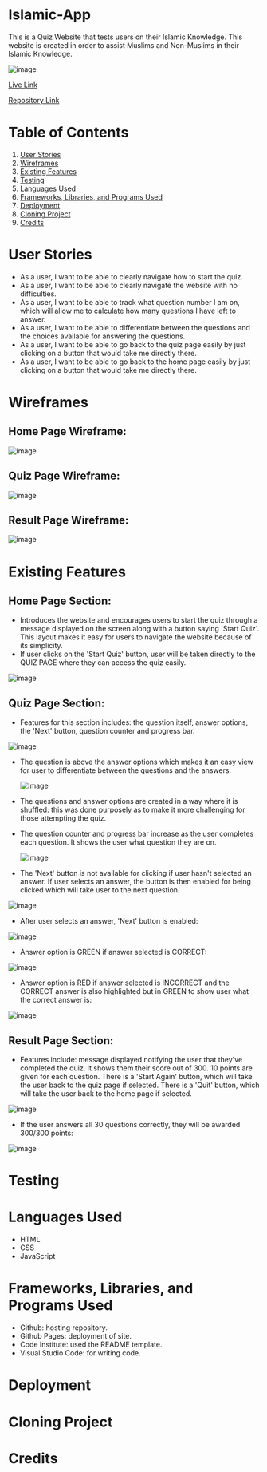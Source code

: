 # Islamic-App

This is a Quiz Website that tests users on their Islamic Knowledge. This website is created in order to assist Muslims and Non-Muslims in their Islamic Knowledge. 

![image](https://github.com/Rafz9Abz9/Islamic-App/assets/126483536/e970dd2e-3cf5-4bd8-b8bf-6162ac27a521)


[Live Link](https://rafz9abz9.github.io/Islamic-App/)

[Repository Link](https://github.com/Rafz9Abz9/Islamic-App)

# Table of Contents

1. [User Stories](#user-stories)
2. [Wireframes](#wireframes)
3. [Existing Features](#existing-features)
4. [Testing](#testing)
5. [Languages Used](#languages-used)
6. [Frameworks, Libraries, and Programs Used](#frameworks-libraries-and-programs-used)
7. [Deployment](#deployment)
8. [Cloning Project](#cloning-project)
9. [Credits](#credits)

# User Stories
- As a user, I want to be able to clearly navigate how to start the quiz.
- As a user, I want to be able to clearly navigate the website with no difficulties.
- As a user, I want to be able to track what question number I am on, which will allow me to calculate how many questions I have left to answer. 
- As a user, I want to be able to differentiate between the questions and the choices available for answering the questions.
- As a user, I want to be able to go back to the quiz page easily by just clicking on a button that would take me directly there.
- As a user, I want to be able to go back to the home page easily by just clicking on a button that would take me directly there. 
  
# Wireframes

## Home Page Wireframe:

![image](https://github.com/Rafz9Abz9/Islamic-App/assets/126483536/05f7360a-c972-4860-96b5-c2a5cedcce3e)

## Quiz Page Wireframe:

![image](https://github.com/Rafz9Abz9/Islamic-App/assets/126483536/08d9e283-06fd-4dbf-8d81-51a5d8b6f837)

## Result Page Wireframe:

![image](https://github.com/Rafz9Abz9/Islamic-App/assets/126483536/da31dd48-d4da-4357-b9a8-4536a846baa6)

# Existing Features

## Home Page Section:
- Introduces the website and encourages users to start the quiz through a message displayed on the screen along with a button saying 'Start Quiz'. This layout makes it easy for users to navigate the website because of its simplicity.
- If user clicks on the 'Start Quiz' button, user will be taken directly to the QUIZ PAGE where they can access the quiz easily. 

![image](https://github.com/Rafz9Abz9/Islamic-App/assets/126483536/93ff3a28-2040-4c50-aafd-bfb87cf13bd7)

## Quiz Page Section:

- Features for this section includes: the question itself, answer options, the 'Next' button, question counter and progress bar.

![image](https://github.com/Rafz9Abz9/Islamic-App/assets/126483536/9638a328-7f7a-4355-8cbd-b2458bb64ac8)

- The question is above the answer options which makes it an easy view for user to differentiate between the questions and the answers.

  ![image](https://github.com/Rafz9Abz9/Islamic-App/assets/126483536/8e0c85a3-d374-4d70-b6f0-def1056b18f9)

- The questions and answer options are created in a way where it is shuffled: this was done purposely as to make it more challenging for those attempting the quiz.

- The question counter and progress bar increase as the user completes each question. It shows the user what question they are on.

  ![image](https://github.com/Rafz9Abz9/Islamic-App/assets/126483536/0839fd23-445f-4c32-8504-4deed661b82a)

- The 'Next' button is not available for clicking if user hasn't selected an answer. If user selects an answer, the button is then enabled for being clicked which will take user to the next question.

![image](https://github.com/Rafz9Abz9/Islamic-App/assets/126483536/1314e107-9c9e-4aee-884e-eb7aca809708)

- After user selects an answer, 'Next' button is enabled:

![image](https://github.com/Rafz9Abz9/Islamic-App/assets/126483536/16608546-8edb-456b-9d8e-f2f50f542e0e)

- Answer option is GREEN if answer selected is CORRECT:

![image](https://github.com/Rafz9Abz9/Islamic-App/assets/126483536/df8a5b6d-3ce1-4bc2-9be1-7867081d0f3c)

- Answer option is RED if answer selected is INCORRECT and the CORRECT answer is also highlighted but in GREEN to show user what the correct answer is:

![image](https://github.com/Rafz9Abz9/Islamic-App/assets/126483536/5065bdc3-c437-40a5-b3c7-1cd04ceaf0a2)

## Result Page Section:

- Features include: message displayed notifying the user that they've completed the quiz. It shows them their score out of 300. 10 points are given for each question. There is a 'Start Again' button, which will take the user back to the quiz page if selected. There is a 'Quit' button, which will take the user back to the home page if selected.

![image](https://github.com/Rafz9Abz9/Islamic-App/assets/126483536/b0cf6cae-41a7-46d3-b56a-68fb0a9945d9)

- If the user answers all 30 questions correctly, they will be awarded 300/300 points:

![image](https://github.com/Rafz9Abz9/Islamic-App/assets/126483536/803e93c4-b36f-4020-ac8f-9604a9df332c)

# Testing

# Languages Used

- HTML
- CSS
- JavaScript

# Frameworks, Libraries, and Programs Used

- Github: hosting repository.
- Github Pages: deployment of site.
- Code Institute: used the README template.
- Visual Studio Code: for writing code.
  
# Deployment

# Cloning Project

# Credits

